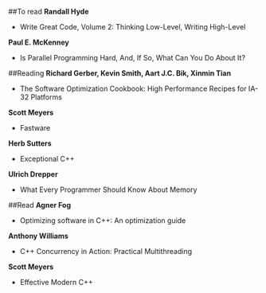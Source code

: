 ##To read
**Randall Hyde**
- Write Great Code, Volume 2: Thinking Low-Level, Writing High-Level


**Paul E. McKenney**
- Is Parallel Programming Hard, And, If So, What Can You Do About It?

##Reading
**Richard Gerber, Kevin Smith, Aart J.C. Bik, Xinmin Tian**
- The Software Optimization Cookbook: High Performance Recipes for IA-32 Platforms


**Scott Meyers**
- Fastware


**Herb Sutters**
- Exceptional C++


**Ulrich Drepper**
- What Every Programmer Should Know About Memory


##Read
**Agner Fog**
- Optimizing software in C++: An optimization guide


**Anthony Williams**
- C++ Concurrency in Action: Practical Multithreading


**Scott Meyers**
- Effective Modern C++

